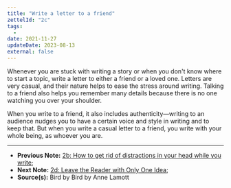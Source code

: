 ```yaml
---
title: "Write a letter to a friend"
zettelId: "2c"
tags:
  -
date: 2021-11-27
updateDate: 2023-08-13
external: false
---
```


Whenever you are stuck with writing a story or when you don't know where to start a topic, write a letter to either a friend or a loved one. Letters are very casual, and their nature helps to ease the stress around writing. Talking to a friend also helps you remember many details because there is no one watching you over your shoulder.

When you write to a friend, it also includes authenticity—writing to an audience nudges you to have a certain voice and style in writing and to keep that. But when you write a casual letter to a friend, you write with your whole being, as whoever you are.

---

- **Previous Note:** [2b: How to get rid of distractions in your head while you write](/notes/2b/);
- **Next Note:** [2d: Leave the Reader with Only One Idea](/notes/2d/);
- **Source(s):** Bird by Bird by Anne Lamott
